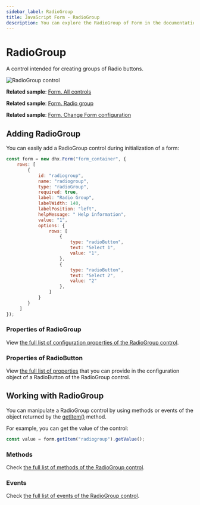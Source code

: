 ```yaml
---
sidebar_label: RadioGroup
title: JavaScript Form - RadioGroup 
description: You can explore the RadioGroup of Form in the documentation of the DHTMLX JavaScript UI library. Browse developer guides and API reference, try out code examples and live demos, and download a free 30-day evaluation version of DHTMLX Suite.
---
```


# RadioGroup

A control intended for creating groups of Radio buttons.

![RadioGroup control](../assets/form/form_radio.png)

**Related sample**: [Form. All controls](https://snippet.dhtmlx.com/ikyyekxq)

**Related sample**: [Form. Radio group](https://snippet.dhtmlx.com/ycp1cbct)

**Related sample**: [Form. Change Form configuration](https://snippet.dhtmlx.com/1pzybtja)

## Adding RadioGroup

You can easily add a RadioGroup control during initialization of a form:

~~~js
const form = new dhx.Form("form_container", {	
	rows: [
    	{
			id: "radiogroup",
            name: "radiogroup",
			type: "radioGroup",
			required: true,
			label: "Radio Group",
			labelWidth: 140,
			labelPosition: "left",
			helpMessage: " Help information",
			value: "1",
			options: {
				rows: [
					{
						type: "radioButton",
						text: "Select 1",
						value: "1",
					},
					{
						type: "radioButton",
						text: "Select 2",
						value: "2"
					},
				]
			}
		}
     ]
});
~~~

### Properties of RadioGroup

View [the full list of configuration properties of the RadioGroup control](form/api/radiogroup/api_radiogroup_properties.md).

### Properties of RadioButton

View [the full list of properties](form/api/radiogroup/api_radiogroup_properties.md#radiobutton-properties) that you can provide in the configuration object of a RadioButton of the RadioGroup control.

## Working with RadioGroup

You can manipulate a RadioGroup control by using methods or events of the object returned by the [getItem()](form/api/form_getitem_method.md) method.

For example, you can get the value of the control:

~~~js
const value = form.getItem("radiogroup").getValue();
~~~

### Methods

Check [the full list of methods of the RadioGroup control](form/api/api_overview.md#radiogroup-methods).

### Events

Check [the full list of events of the RadioGroup control](form/api/api_overview.md#radiogroup-events).
